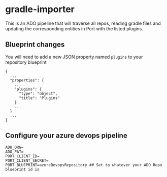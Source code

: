 # gradle-importer

This is an ADO pipeline that will traverse all repos, reading gradle files and updating the corresponding entities in Port with the listed plugins.


## Blueprint changes

You will need to add a new JSON property named `plugins` to your repository blueprint

```
{
  ...
  "properties": {
    ...
    "plugins": {
      "type": "object",
      "title": "Plugins"
    }
    ...
  }
  ...
}
```

## Configure your azure devops pipeline

```
ADO_ORG=
ADO_PAT=
PORT_CLIENT_ID=
PORT_CLIENT_SECRET=
PORT_BLUEPRINT=azureDevopsRepository ## Set to whatever your ADO Repo blueprint id is
```